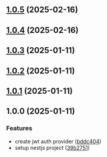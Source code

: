 

## [1.0.5](https://github.com/novatorsoft/nestjs-auth-module/compare/v1.0.4...v1.0.5) (2025-02-16)

## [1.0.4](https://github.com/novatorsoft/nestjs-auth-module/compare/v1.0.3...v1.0.4) (2025-02-16)

## [1.0.3](https://github.com/novatorsoft/nestjs-auth-module/compare/v1.0.2...v1.0.3) (2025-01-11)

## [1.0.2](https://github.com/novatorsoft/nestjs-auth-module/compare/v1.0.1...v1.0.2) (2025-01-11)

## [1.0.1](https://github.com/novatorsoft/nestjs-auth-module/compare/v1.0.0...v1.0.1) (2025-01-11)

## 1.0.0 (2025-01-11)


### Features

* create jwt auth provider ([bddc404](https://github.com/novatorsoft/nestjs-auth-module/commit/bddc40437409530fac64f55cb77fedd25f43e363))
* setup nestjs project ([39b2751](https://github.com/novatorsoft/nestjs-auth-module/commit/39b27510b2d5f067f1b59fee70c97963417fbd59))
